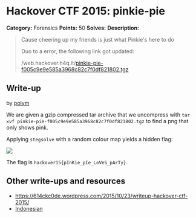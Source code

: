 # Hackover CTF 2015: pinkie-pie

**Category:** Forensics
**Points:** 50
**Solves:** 
**Description:**

> Cause cheering up my friends is just what Pinkie's here to do
> 
> Duo to a error, the following link got updated: 
> 
> /web.hackover.h4q.it/[pinkie-pie-f005c9e9e585a3968c82c7f0df821802.tgz](./pinkie-pie-f005c9e9e585a3968c82c7f0df821802.tgz)


## Write-up

by [polym](https://github.com/abpolym)

We are given a gzip compressed tar archive that we uncompress with `tar xvf pinkie-pie-f005c9e9e585a3968c82c7f0df821802.tgz` to find a png that only shows pink.

Applying `stegsolve` with a random colour map yields a hidden flag:

![](./stegsolve-random.png)

The flag is `hackover15{pInKie_pIe_LoVeS_pArTy}`.

## Other write-ups and resources

* <https://614ckc0de.wordpress.com/2015/10/23/writeup-hackover-ctf-2015/>
* [Indonesian](http://osslovers.blogspot.de/2015/10/write-up-hack-over-2015-pinkie-pie.html)
